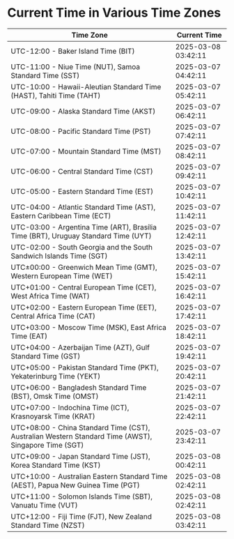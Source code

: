 # Current Time in Various Time Zones

| Time Zone | Current Time |
|-----------|--------------|
| UTC-12:00 - Baker Island Time (BIT) | 2025-03-08 03:42:11 |
| UTC-11:00 - Niue Time (NUT), Samoa Standard Time (SST) | 2025-03-07 04:42:11 |
| UTC-10:00 - Hawaii-Aleutian Standard Time (HAST), Tahiti Time (TAHT) | 2025-03-07 05:42:11 |
| UTC-09:00 - Alaska Standard Time (AKST) | 2025-03-07 06:42:11 |
| UTC-08:00 - Pacific Standard Time (PST) | 2025-03-07 07:42:11 |
| UTC-07:00 - Mountain Standard Time (MST) | 2025-03-07 08:42:11 |
| UTC-06:00 - Central Standard Time (CST) | 2025-03-07 09:42:11 |
| UTC-05:00 - Eastern Standard Time (EST) | 2025-03-07 10:42:11 |
| UTC-04:00 - Atlantic Standard Time (AST), Eastern Caribbean Time (ECT) | 2025-03-07 11:42:11 |
| UTC-03:00 - Argentina Time (ART), Brasília Time (BRT), Uruguay Standard Time (UYT) | 2025-03-07 12:42:11 |
| UTC-02:00 - South Georgia and the South Sandwich Islands Time (SGT) | 2025-03-07 13:42:11 |
| UTC±00:00 - Greenwich Mean Time (GMT), Western European Time (WET) | 2025-03-07 15:42:11 |
| UTC+01:00 - Central European Time (CET), West Africa Time (WAT) | 2025-03-07 16:42:11 |
| UTC+02:00 - Eastern European Time (EET), Central Africa Time (CAT) | 2025-03-07 17:42:11 |
| UTC+03:00 - Moscow Time (MSK), East Africa Time (EAT) | 2025-03-07 18:42:11 |
| UTC+04:00 - Azerbaijan Time (AZT), Gulf Standard Time (GST) | 2025-03-07 19:42:11 |
| UTC+05:00 - Pakistan Standard Time (PKT), Yekaterinburg Time (YEKT) | 2025-03-07 20:42:11 |
| UTC+06:00 - Bangladesh Standard Time (BST), Omsk Time (OMST) | 2025-03-07 21:42:11 |
| UTC+07:00 - Indochina Time (ICT), Krasnoyarsk Time (KRAT) | 2025-03-07 22:42:11 |
| UTC+08:00 - China Standard Time (CST), Australian Western Standard Time (AWST), Singapore Time (SGT) | 2025-03-07 23:42:11 |
| UTC+09:00 - Japan Standard Time (JST), Korea Standard Time (KST) | 2025-03-08 00:42:11 |
| UTC+10:00 - Australian Eastern Standard Time (AEST), Papua New Guinea Time (PGT) | 2025-03-08 02:42:11 |
| UTC+11:00 - Solomon Islands Time (SBT), Vanuatu Time (VUT) | 2025-03-08 02:42:11 |
| UTC+12:00 - Fiji Time (FJT), New Zealand Standard Time (NZST) | 2025-03-08 03:42:11 |

